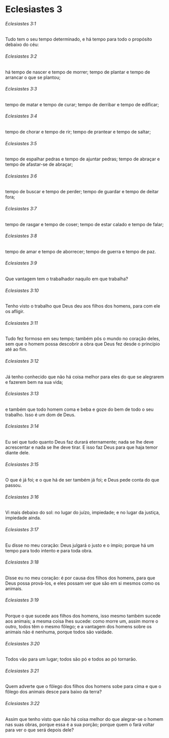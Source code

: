 # Eclesiastes 3

###### Eclesiastes 3:1

Tudo tem o seu tempo determinado, e há tempo para todo o propósito debaixo do céu:

###### Eclesiastes 3:2

há tempo de nascer e tempo de morrer; tempo de plantar e tempo de arrancar o que se plantou;

###### Eclesiastes 3:3

tempo de matar e tempo de curar; tempo de derribar e tempo de edificar;

###### Eclesiastes 3:4

tempo de chorar e tempo de rir; tempo de prantear e tempo de saltar;

###### Eclesiastes 3:5

tempo de espalhar pedras e tempo de ajuntar pedras; tempo de abraçar e tempo de afastar-se de abraçar;

###### Eclesiastes 3:6

tempo de buscar e tempo de perder; tempo de guardar e tempo de deitar fora;

###### Eclesiastes 3:7

tempo de rasgar e tempo de coser; tempo de estar calado e tempo de falar;

###### Eclesiastes 3:8

tempo de amar e tempo de aborrecer; tempo de guerra e tempo de paz.

###### Eclesiastes 3:9

Que vantagem tem o trabalhador naquilo em que trabalha?

###### Eclesiastes 3:10

Tenho visto o trabalho que Deus deu aos filhos dos homens, para com ele os afligir.

###### Eclesiastes 3:11

Tudo fez formoso em seu tempo; também pôs o mundo no coração deles, sem que o homem possa descobrir a obra que Deus fez desde o princípio até ao fim.

###### Eclesiastes 3:12

Já tenho conhecido que não há coisa melhor para eles do que se alegrarem e fazerem bem na sua vida;

###### Eclesiastes 3:13

e também que todo homem coma e beba e goze do bem de todo o seu trabalho. Isso é um dom de Deus.

###### Eclesiastes 3:14

Eu sei que tudo quanto Deus faz durará eternamente; nada se lhe deve acrescentar e nada se lhe deve tirar. E isso faz Deus para que haja temor diante dele.

###### Eclesiastes 3:15

O que é já foi; e o que há de ser também já foi; e Deus pede conta do que passou.

###### Eclesiastes 3:16

Vi mais debaixo do sol: no lugar do juízo, impiedade; e no lugar da justiça, impiedade ainda.

###### Eclesiastes 3:17

Eu disse no meu coração: Deus julgará o justo e o ímpio; porque há um tempo para todo intento e para toda obra.

###### Eclesiastes 3:18

Disse eu no meu coração: é por causa dos filhos dos homens, para que Deus possa prová-los, e eles possam ver que são em si mesmos como os animais.

###### Eclesiastes 3:19

Porque o que sucede aos filhos dos homens, isso mesmo também sucede aos animais; a mesma coisa lhes sucede: como morre um, assim morre o outro, todos têm o mesmo fôlego; e a vantagem dos homens sobre os animais não é nenhuma, porque todos são vaidade.

###### Eclesiastes 3:20

Todos vão para um lugar; todos são pó e todos ao pó tornarão.

###### Eclesiastes 3:21

Quem adverte que o fôlego dos filhos dos homens sobe para cima e que o fôlego dos animais desce para baixo da terra?

###### Eclesiastes 3:22

Assim que tenho visto que não há coisa melhor do que alegrar-se o homem nas suas obras, porque essa é a sua porção; porque quem o fará voltar para ver o que será depois dele?

